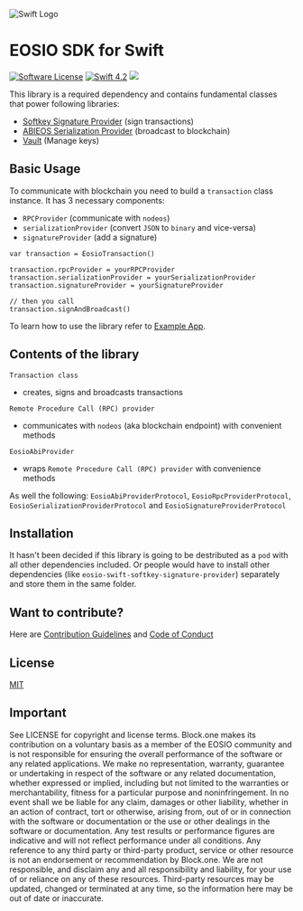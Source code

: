 ![Swift Logo](https://github.com/EOSIO/eosio-swift/img/swift-logo.png)
# EOSIO SDK for Swift

[![Software License](https://img.shields.io/badge/license-MIT-lightgrey.svg)](https://github.com/EOSIO/eosio-swift/blob/master/LICENSE)
[![Swift 4.2](https://img.shields.io/badge/Language-Swift_4.2-orange.svg)](https://swift.org)
![](https://img.shields.io/badge/Deployment%20Target-iOS%2012-blue.svg)

This library is a required dependency and contains fundamental classes that power following libraries:

* [Softkey Signature Provider](https://github.com/EOSIO/eosio-swift-softkey-signature-provider) (sign transactions)
* [ABIEOS Serialization Provider](https://github.com/EOSIO/eosio-swift-abieos-serialization-provider) (broadcast to blockchain)
* [Vault](https://github.com/EOSIO) (Manage keys)


## Basic Usage

To communicate with blockchain you need to build a `transaction` class instance. It has 3 necessary components:

* `RPCProvider` (communicate with `nodeos`)
* `serializationProvider` (convert `JSON` to `binary` and vice-versa)
* `signatureProvider` (add a signature)

```
var transaction = EosioTransaction()

transaction.rpcProvider = yourRPCProvider
transaction.serializationProvider = yourSerializationProvider
transaction.signatureProvider = yourSignatureProvider

// then you call
transaction.signAndBroadcast()

```

To learn how to use the library refer to [Example App](https://github.com/EOSIO/eosio-reference-ios-authenticator-app).

## Contents of the library

`Transaction class`

* creates, signs and broadcasts transactions

`Remote Procedure Call (RPC) provider`

* communicates with `nodeos` (aka blockchain endpoint) with convenient methods

`EosioAbiProvider`

* wraps `Remote Procedure Call (RPC) provider` with convenience methods

As well the following: `EosioAbiProviderProtocol`, `EosioRpcProviderProtocol`, `EosioSerializationProviderProtocol` and  `EosioSignatureProviderProtocol`

## Installation
It hasn't been decided if this library is going to be destributed as a `pod` with all other dependencies included. Or people would have to install other dependencies (like `eosio-swift-softkey-signature-provider`) separately and store them in the same folder.

## Want to contribute?
Here are [Contribution Guidelines](https://github.com/EOSIO/eosio-swift/blob/master/CONTRIBUTING.md) and [Code of Conduct](./CONTRIBUTING.md#conduct)

## License
[MIT](https://github.com/EOSIO/eosio-swift/blob/master/LICENSE)


## Important

See LICENSE for copyright and license terms.  Block.one makes its contribution on a voluntary basis as a member of the EOSIO community and is not responsible for ensuring the overall performance of the software or any related applications.  We make no representation, warranty, guarantee or undertaking in respect of the software or any related documentation, whether expressed or implied, including but not limited to the warranties or merchantability, fitness for a particular purpose and noninfringement. In no event shall we be liable for any claim, damages or other liability, whether in an action of contract, tort or otherwise, arising from, out of or in connection with the software or documentation or the use or other dealings in the software or documentation.  Any test results or performance figures are indicative and will not reflect performance under all conditions.  Any reference to any third party or third-party product, service or other resource is not an endorsement or recommendation by Block.one.  We are not responsible, and disclaim any and all responsibility and liability, for your use of or reliance on any of these resources. Third-party resources may be updated, changed or terminated at any time, so the information here may be out of date or inaccurate.
